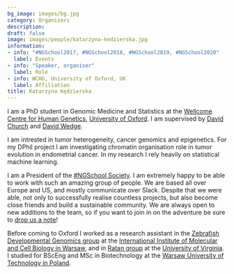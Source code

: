 ```yaml
---
bg_image: images/bg.jpg
category: Organizers
description: 
draft: false
image: images/people/katarzyna-kedzierska.jpg
information:
- info: "#NGSchool2017, #NGSchool2018, #NGSchool2019, #NGSchool2020"
  label: Events
- info: "Speaker, organiser"
  label: Role
- info: WCHG, University of Oxford, UK
  label: Affiliation
title: Katarzyna Kędzierska
---
```


I am a PhD student in Genomic Medicine and Statistics at the [Wellcome Centre for Human Genetics](https://www.well.ox.ac.uk/), [University of Oxford](http://www.ox.ac.uk/). I am supervised by [David Church](https://www.well.ox.ac.uk/people/david-church) and [David Wedge](https://www.bdi.ox.ac.uk/Team/david-wedge). 

I am intrested in tumor heterogeneity, cancer genomics and epigenetics. For my DPhil project I am investigating chromatin organisation role in tumor evolution in endometrial cancer. In my research I rely heavily on statistical machine learning. 

I am a President of the [#NGSchool Society](/society). I am extremely happy to be able to work with such an amazing group of people. We are based all over Europe and US, and mostly communicate over Slack. Despite that we were able, not only to successfully realise countless projects, but also become close friends and build a sustainable community. We are always open to new additions to the team, so if you want to join in on the adventure be sure to [drop us a note](/contact)!

Before coming to Oxford I worked as a research assistant in the [Zebrafish Developmental Genomics group](https://zdglab.iimcb.gov.pl/) at the [International Institute of Molecular and Cell Biology in Warsaw](https://www.iimcb.gov.pl/en/), and in [Ratan group](https://med.virginia.edu/faculty/faculty-listing/ar7jq/) at the [University of Virginia](https://med.virginia.edu/). I studied for BScEng and MSc in Biotechnology at the [Warsaw University of Technology in Poland](http://www.ch.pw.edu.pl/ch_en).